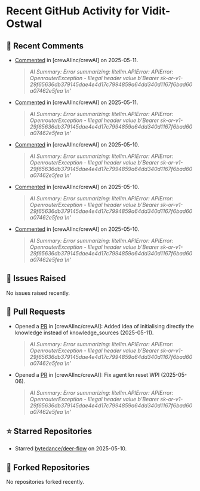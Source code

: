# Recent GitHub Activity for Vidit-Ostwal

## 💬 Recent Comments
- [Commented](https://github.com/crewAIInc/crewAI/issues/2755#issuecomment-2869414220) in [crewAIInc/crewAI] on 2025-05-11.
  > *AI Summary: Error summarizing: litellm.APIError: APIError: OpenrouterException - Illegal header value b'Bearer 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 \n'*
- [Commented](https://github.com/crewAIInc/crewAI/issues/2798#issuecomment-2869409789) in [crewAIInc/crewAI] on 2025-05-11.
  > *AI Summary: Error summarizing: litellm.APIError: APIError: OpenrouterException - Illegal header value b'Bearer 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 \n'*
- [Commented](https://github.com/crewAIInc/crewAI/issues/2806#issuecomment-2869118645) in [crewAIInc/crewAI] on 2025-05-10.
  > *AI Summary: Error summarizing: litellm.APIError: APIError: OpenrouterException - Illegal header value b'Bearer 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 \n'*
- [Commented](https://github.com/crewAIInc/crewAI/issues/2806#issuecomment-2869067861) in [crewAIInc/crewAI] on 2025-05-10.
  > *AI Summary: Error summarizing: litellm.APIError: APIError: OpenrouterException - Illegal header value b'Bearer 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 \n'*
- [Commented](https://github.com/crewAIInc/crewAI/issues/2803#issuecomment-2868907266) in [crewAIInc/crewAI] on 2025-05-10.
  > *AI Summary: Error summarizing: litellm.APIError: APIError: OpenrouterException - Illegal header value b'Bearer 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 \n'*

## 🐛 Issues Raised
No issues raised recently.

## 🚀 Pull Requests
- Opened a [PR](https://github.com/crewAIInc/crewAI/pull/2810) in [crewAIInc/crewAI]: Added idea of initialising directly the knowledge instead of knowledge_sources (2025-05-11).
  > *AI Summary: Error summarizing: litellm.APIError: APIError: OpenrouterException - Illegal header value b'Bearer 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 \n'*
- Opened a [PR](https://github.com/crewAIInc/crewAI/pull/2765) in [crewAIInc/crewAI]: Fix agent kn reset WPI (2025-05-06).
  > *AI Summary: Error summarizing: litellm.APIError: APIError: OpenrouterException - Illegal header value b'Bearer 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 \n'*

## ⭐ Starred Repositories
- Starred [bytedance/deer-flow](https://github.com/bytedance/deer-flow) on 2025-05-10.

## 🍴 Forked Repositories
No repositories forked recently.
